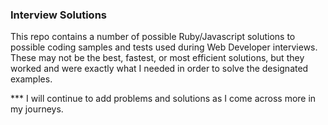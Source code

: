 ### Interview Solutions

This repo contains a number of possible Ruby/Javascript solutions to possible coding samples and tests used during Web Developer interviews.
These may not be the best, fastest, or most efficient solutions, but they worked and were exactly what I needed in order to solve the designated examples.


*** I will continue to add problems and solutions as I come across more in my journeys.
